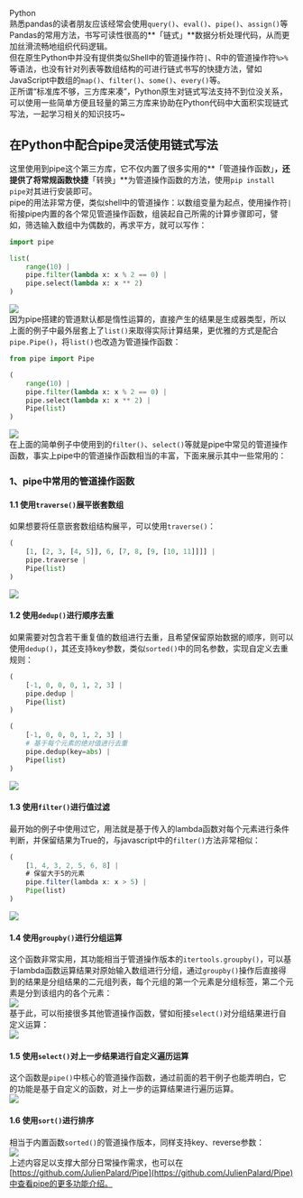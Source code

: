 Python<br />熟悉pandas的读者朋友应该经常会使用`query()`、`eval()`、`pipe()`、`assign()`等Pandas的常用方法，书写可读性很高的**「链式」**数据分析处理代码，从而更加丝滑流畅地组织代码逻辑。<br />但在原生Python中并没有提供类似Shell中的管道操作符`|`、R中的管道操作符`%>%`等语法，也没有针对列表等数组结构的可进行链式书写的快捷方法，譬如JavaScript中数组的`map()`、`filter()`、`some()`、`every()`等。<br />正所谓“标准库不够，三方库来凑”，Python原生对链式写法支持不到位没关系，可以使用一些简单方便且轻量的第三方库来协助在Python代码中大面积实现链式写法，一起学习相关的知识技巧~
<a name="Xeehw"></a>
## 在Python中配合pipe灵活使用链式写法
这里使用到pipe这个第三方库，它不仅内置了很多实用的**「管道操作函数」**，还提供了将常规函数快捷**「转换」**为管道操作函数的方法，使用`pip install pipe`对其进行安装即可。<br />pipe的用法非常方便，类似shell中的管道操作：以数组变量为起点，使用操作符`|`衔接pipe内置的各个常见管道操作函数，组装起自己所需的计算步骤即可，譬如，筛选输入数组中为偶数的，再求平方，就可以写作：
```python
import pipe

list(
    range(10) | 
    pipe.filter(lambda x: x % 2 == 0) | 
    pipe.select(lambda x: x ** 2)
)
```
![](./img/1671068465483-d819157a-1a66-435d-9c9e-de79296a2e60.png)<br />因为pipe搭建的管道默认都是惰性运算的，直接产生的结果是生成器类型，所以上面的例子中最外层套上了`list()`来取得实际计算结果，更优雅的方式是配合`pipe.Pipe()`，将`list()`也改造为管道操作函数：
```python
from pipe import Pipe

(
    range(10) | 
    pipe.filter(lambda x: x % 2 == 0) | 
    pipe.select(lambda x: x ** 2) |
    Pipe(list)
)
```
![](./img/1671068465426-cb3a093a-df89-413a-be00-aebcc868e901.png)<br />在上面的简单例子中使用到的`filter()`、`select()`等就是pipe中常见的管道操作函数，事实上pipe中的管道操作函数相当的丰富，下面来展示其中一些常用的：
<a name="cKFr6"></a>
### 1、pipe中常用的管道操作函数
<a name="xxJA9"></a>
#### 1.1 使用`traverse()`展平嵌套数组
如果想要将任意嵌套数组结构展平，可以使用`traverse()`：
```python
(
    [1, [2, 3, [4, 5]], 6, [7, 8, [9, [10, 11]]]] | 
    pipe.traverse | 
    Pipe(list)
)
```
![](./img/1671068465480-86421755-ea23-494d-bf18-52a13f455612.png)
<a name="vsKfX"></a>
#### 1.2 使用`dedup()`进行顺序去重
如果需要对包含若干重复值的数组进行去重，且希望保留原始数据的顺序，则可以使用`dedup()`，其还支持key参数，类似`sorted()`中的同名参数，实现自定义去重规则：
```python
(
    [-1, 0, 0, 0, 1, 2, 3] | 
    pipe.dedup |
    Pipe(list)
)

(
    [-1, 0, 0, 0, 1, 2, 3] | 
    # 基于每个元素的绝对值进行去重
    pipe.dedup(key=abs) |
    Pipe(list)
)
```
![](./img/1671068465525-711fab28-0476-49c0-9475-0ce5762190ff.png)
<a name="cfNT8"></a>
#### 1.3 使用`filter()`进行值过滤
最开始的例子中使用过它，用法就是基于传入的lambda函数对每个元素进行条件判断，并保留结果为True的，与javascript中的`filter()`方法非常相似：
```javascript
(
    [1, 4, 3, 2, 5, 6, 8] |
    # 保留大于5的元素
    pipe.filter(lambda x: x > 5) |
    Pipe(list)
)
```
![](./img/1671068466224-69717c73-8b70-4769-b327-f03c8564f1e5.png)
<a name="q3FG4"></a>
#### 1.4 使用`groupby()`进行分组运算
这个函数非常实用，其功能相当于管道操作版本的`itertools.groupby()`，可以基于lambda函数运算结果对原始输入数组进行分组，通过`groupby()`操作后直接得到的结果是分组结果的二元组列表，每个元组的第一个元素是分组标签，第二个元素是分到该组内的各个元素：<br />![](./img/1671068466283-408b90b3-2151-4cd6-86cb-7d17e448c551.png)<br />基于此，可以衔接很多其他管道操作函数，譬如衔接`select()`对分组结果进行自定义运算：<br />![](./img/1671068466220-0acc1b06-9041-46ed-9808-5a75348bfeb9.png)
<a name="HIkvk"></a>
#### 1.5 使用`select()`对上一步结果进行自定义遍历运算
这个函数是`pipe()`中核心的管道操作函数，通过前面的若干例子也能弄明白，它的功能是基于自定义的函数，对上一步的运算结果进行遍历运算。<br />![](./img/1671068466328-15479347-20c9-4f53-8aa3-0a82b991b2ba.png)
<a name="vi6wk"></a>
#### 1.6 使用`sort()`进行排序
相当于内置函数`sorted()`的管道操作版本，同样支持key、reverse参数：<br />![](./img/1671068466650-dea7cd9d-4c99-49fd-a856-2f3459eb5fbb.png)<br />上述内容足以支撑大部分日常操作需求，也可以在[https://github.com/JulienPalard/Pipe](https://github.com/JulienPalard/Pipe)中查看pipe的更多功能介绍。
